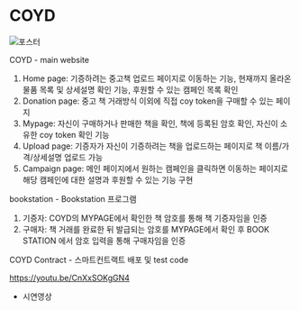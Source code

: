 # COYD
![포스터](https://github.com/EWHA-COYD/FinalCode/assets/81168694/13d75df1-2895-4156-84d9-b45c5e1c737e)

COYD - main website
1) Home page: 기증하려는 중고책 업로드 페이지로 이동하는 기능, 현재까지 올라온 물품 목록 및 상세설명 확인 기능, 후원할 수 있는 캠페인 목록 확인
2) Donation page: 중고 책 거래방식 이외에 직접 coy token을 구매할 수 있는 페이지
3) Mypage: 자신이 구매하거나 판매한 책을 확인, 책에 등록된 암호 확인, 자신이 소유한 coy token 확인 기능
4) Upload page: 기증자가 자신이 기증하려는 책을 업로드하는 페이지로 책 이름/가격/상세설명 업로드 가능
5) Campaign page: 메인 페이지에서 원하는 캠페인을 클릭하면 이동하는 페이지로 해당 캠페인에 대한 설명과 후원할 수 있는 기능 구현

bookstation - Bookstation 프로그램
1) 기증자: COYD의 MYPAGE에서 확인한 책 암호를 통해 책 기증자임을 인증
2) 구매자: 책 거래를 완료한 뒤 발급되는 암호를 MYPAGE에서 확인 후 BOOK STATION 에서 암호 입력을 통해 구매자임을 인증

COYD Contract - 스마트컨트랙트 배포 및 test code

https://youtu.be/CnXxSOKgGN4
- 시연영상
